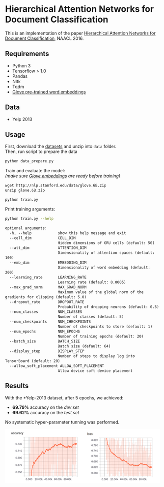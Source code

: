 # Hierarchical Attention Networks for Document Classification

This is an implementation of the paper [Hierarchical Attention Networks for Document Classification](https://www.cs.cmu.edu/~hovy/papers/16HLT-hierarchical-attention-networks.pdf), NAACL 2016.

## Requirements

- Python 3
- Tensorflow > 1.0
- Pandas
- Nltk
- Tqdm
- [Glove pre-trained word embeddings](http://nlp.stanford.edu/data/glove.6B.zip)

## Data

- Yelp 2013

## Usage

First, download the [datasets](#data) and unzip into `data` folder.
<br>
Then, run script to prepare the data 

```bash
python data_prepare.py
```

Train and evaluate the model:
<br>
*(make sure [Glove embeddings](#requirements) are ready before training)*
```
wget http://nlp.stanford.edu/data/glove.6B.zip
unzip glove.6B.zip
```
```bash
python train.py
```

Print training arguments:

```bash
python train.py --help
```
```
optional arguments:
  -h, --help            show this help message and exit
  --cell_dim            CELL_DIM
                        Hidden dimensions of GRU cells (default: 50)
  --att_dim             ATTENTION_DIM
                        Dimensionality of attention spaces (default: 100)
  --emb_dim             EMBEDDING_DIM
                        Dimensionality of word embedding (default: 200)
  --learning_rate       LEARNING_RATE
                        Learning rate (default: 0.0005)
  --max_grad_norm       MAX_GRAD_NORM
                        Maximum value of the global norm of the gradients for clipping (default: 5.0)
  --dropout_rate        DROPOUT_RATE
                        Probability of dropping neurons (default: 0.5)
  --num_classes         NUM_CLASSES
                        Number of classes (default: 5)
  --num_checkpoints     NUM_CHECKPOINTS
                        Number of checkpoints to store (default: 1)
  --num_epochs          NUM_EPOCHS
                        Number of training epochs (default: 20)
  --batch_size          BATCH_SIZE
                        Batch size (default: 64)
  --display_step        DISPLAY_STEP
                        Number of steps to display log into TensorBoard (default: 20)
  --allow_soft_placement ALLOW_SOFT_PLACEMENT
                        Allow device soft device placement
```

## Results

With the *Yelp-2013 dataset, after 5 epochs, we achieved:

- **69.79%** accuracy on the *dev set*
- **69.62%** accuracy on the *test set*

No systematic hyper-parameter tunning was performed. 

![alt tag](img/train_log.png)
